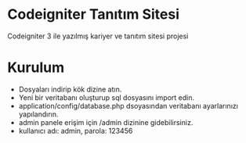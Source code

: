 # Codeigniter Tanıtım Sitesi
Codeigniter 3 ile yazılmış kariyer ve tanıtım sitesi projesi

# Kurulum
- Dosyaları indirip kök dizine atın.
- Yeni bir veritabanı oluşturup sql dosyasını import edin.
- application/config/database.php dsoyasından veritabanı ayarlarınızı yapılandırın.
- admin panele erişim için /admin dizinine gidebilirsiniz.
- kullanıcı adı: admin, parola: 123456
